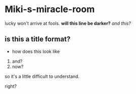 # Miki-s-miracle-room
lucky won't arrive at fools.
**will this line be darker?**
*and this?*
## is this a title format?
- how does this look like
1. and?
2. now?

so it's a little difficult to understand.

right?
